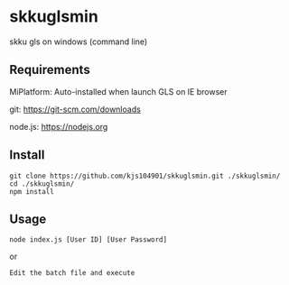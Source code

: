 # skkuglsmin

skku gls on windows (command line)

## Requirements

MiPlatform: Auto-installed when launch GLS on IE browser

git: https://git-scm.com/downloads

node.js: https://nodejs.org

## Install

```
git clone https://github.com/kjs104901/skkuglsmin.git ./skkuglsmin/
cd ./skkuglsmin/
npm install
```

## Usage

```
node index.js [User ID] [User Password]
```

or

```
Edit the batch file and execute
```